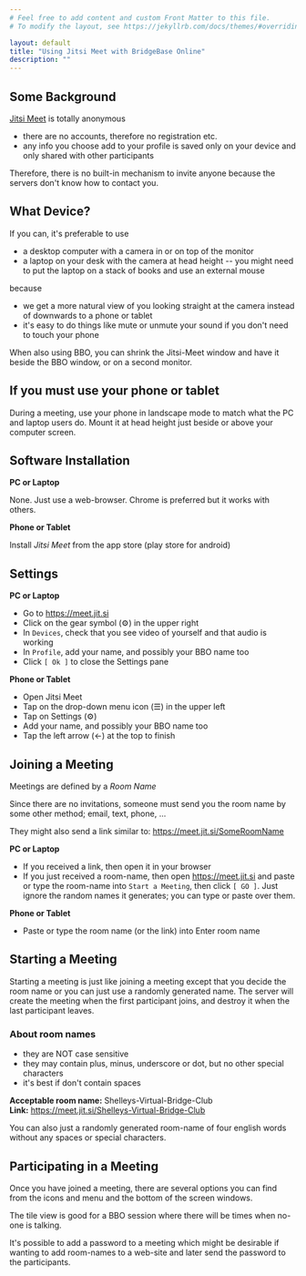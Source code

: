 ```yaml
---
# Feel free to add content and custom Front Matter to this file.
# To modify the layout, see https://jekyllrb.com/docs/themes/#overriding-theme-defaults

layout: default
title: "Using Jitsi Meet with BridgeBase Online"
description: ""
---
```


<!-- # Guide to Using Jitsi Meet with BBO -->

## Some Background

 [Jitsi Meet](https://jitsi.org/jitsi-meet) is totally anonymous
  * there are no accounts, therefore no registration etc.
  * any info you choose add to your profile is saved only on your
    device and only shared with other participants
	
Therefore, there is no built-in mechanism to invite anyone because the
servers don't know how to contact you.

## What Device?

If you can, it's preferable to use
  * a desktop computer with a camera in or on top of the monitor
  * a laptop on your desk with the camera at head height -- you might
    need to put the laptop on a stack of books and use an external
    mouse

because

  * we get a more natural view of you looking straight at the camera
    instead of downwards to a phone or tablet
  * it's easy to do things like mute or unmute your sound if you don't
    need to touch your phone

When also using BBO, you can shrink the Jitsi-Meet window and have it
beside the BBO window, or on a second monitor.

## If you must use your phone or tablet

During a meeting, use your phone in landscape mode to match what the
PC and laptop users do. Mount it at head height just beside or above
your computer screen.

## Software Installation

**PC or Laptop**

None. Just use a web-browser. Chrome is preferred but it works with others.

**Phone or Tablet**

Install *Jitsi Meet* from the app store (play store for android)

## Settings

**PC or Laptop**

  * Go to <https://meet.jit.si>
  * Click on the gear symbol (⚙) in the upper right
  * In `Devices`, check that you see video of yourself and that
    audio is working
  * In `Profile`, add your name, and possibly your BBO name too
  * Click `[ Ok ]` to close the Settings pane

**Phone or Tablet**

  * Open Jitsi Meet
  * Tap on the drop-down menu icon (☰) in the upper left
  * Tap on Settings (⚙)
  * Add your name, and possibly your BBO name too
  * Tap the left arrow (←) at the top to finish

## Joining a Meeting

Meetings are defined by a *Room Name*

Since there are no invitations, someone must send you the room name by
some other method; email, text, phone, ...

They might also send a link similar to:  https://meet.jit.si/SomeRoomName

**PC or Laptop**

  * If you received a link, then open it in your browser
  * If you just received a room-name, then open https://meet.jit.si
    and paste or type the room-name into `Start a Meeting`, then click
    `[ GO ]`.  Just ignore the random names it generates; you can type
    or paste over them.

**Phone or Tablet**

  * Paste or type the room name (or the link) into Enter room name

## Starting a Meeting

Starting a meeting is just like joining a meeting except that you
decide the room name or you can just use a randomly generated name.
The server will create the meeting when the first participant joins,
and destroy it when the last participant leaves.

### About room names

  * they are NOT case sensitive
  * they may contain plus, minus, underscore or dot, but no other
    special characters
  * it's best if don't contain spaces

__Acceptable room name:__   Shelleys-Virtual-Bridge-Club  
__Link:__  https://meet.jit.si/Shelleys-Virtual-Bridge-Club

You can also just a randomly generated room-name of four english words
without any spaces or special characters.

## Participating in a Meeting

Once you have joined a meeting, there are several options you can find
from the icons and menu and the bottom of the screen windows.

The tile view is good for a BBO session where there will be times when
no-one is talking.

It's possible to add a password to a meeting which might be desirable
if wanting to add room-names to a web-site and later send the password
to the participants.

